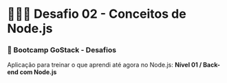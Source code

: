 # 👨🏼‍🚀 Desafio 02 - Conceitos de Node.js

### 🚀 Bootcamp GoStack - Desafios

Aplicação para treinar o que aprendi até agora no Node.js: **Nível 01 / Back-end com Node.js**

